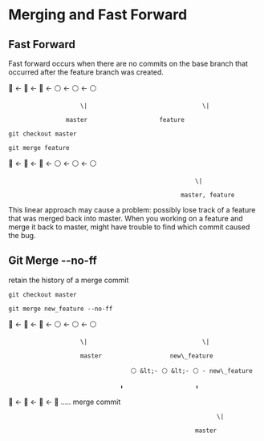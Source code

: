 # Merging and Fast Forward

## Fast Forward

Fast forward occurs when there are no commits on the base branch that occurred after the feature branch was created.

🔵 &lt;-  🔵 &lt;- 🔵 &lt;- ⚪ &lt;- ⚪ &lt;- ⚪

                        \|                                \|

                    master                    feature



```text
git checkout master

git merge feature
```

🔵 &lt;-  🔵 &lt;- 🔵 &lt;- ⚪ &lt;- ⚪ &lt;- ⚪

                                                        \|

                                                    master, feature

This linear approach may cause a problem: possibly lose track of a feature that was merged back into master. When you working on a feature and merge it back to master, might have trouble to find which commit caused the bug.

## Git Merge --no-ff

retain the history of a merge commit

```text
git checkout master

git merge new_feature --no-ff
```

🔵 &lt;-  🔵 &lt;- 🔵 &lt;- ⚪ &lt;- ⚪ &lt;- ⚪

                        \|                                \|

                        master                   new\_feature

                                      ⚪ &lt;- ⚪ &lt;- ⚪ - new\_feature

                                   ⬇️                    ⬆️

🔵 &lt;-  🔵 &lt;-             🔵     &lt;-            🔴 ..... merge commit

                                                              \|

                                                        master

